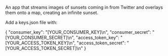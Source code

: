 An app that streams images of sunsets coming in from Twitter and overlays them onto a map, creating an infinite sunset.

Add a keys.json file with:

{
    "consumer_key": "[YOUR_CONSUMER_KEY]\n",
    "consumer_secret": "[YOUR_CONSUMER_SECRET]\n", 
    "access_token_key": "[YOUR_ACCESS_TOKEN_KEY]\n",
    "access_token_secret": "[YOUR_ACCESS_TOKEN_SECRET]\n"
}
